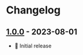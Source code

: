 # Changelog

## [1.0.0] - 2023-08-01
- 🚀 Initial release

[1.0.0]: https://github.com/nawafinity/gulp-postcss-rtlcss/tree/v0.1.1